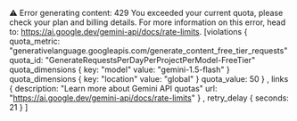 ⚠️ Error generating content: 429 You exceeded your current quota, please check your plan and billing details. For more information on this error, head to: https://ai.google.dev/gemini-api/docs/rate-limits. [violations {
  quota_metric: "generativelanguage.googleapis.com/generate_content_free_tier_requests"
  quota_id: "GenerateRequestsPerDayPerProjectPerModel-FreeTier"
  quota_dimensions {
    key: "model"
    value: "gemini-1.5-flash"
  }
  quota_dimensions {
    key: "location"
    value: "global"
  }
  quota_value: 50
}
, links {
  description: "Learn more about Gemini API quotas"
  url: "https://ai.google.dev/gemini-api/docs/rate-limits"
}
, retry_delay {
  seconds: 21
}
]